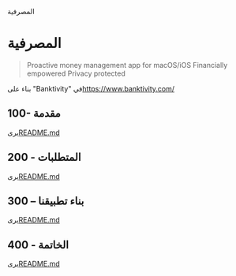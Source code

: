 المصرفية

# المصرفية

> Proactive money management app for macOS/iOS
> Financially empowered
> Privacy protected

بناء على "Banktivity" في<https://www.banktivity.com/>

## 100- مقدمة

يرى[README.md](./100/README.md)

## 200 - المتطلبات

يرى[README.md](./200/README.md)

## 300 – بناء تطبيقنا

يرى[README.md](./300/README.md)

## 400 - الخاتمة

يرى[README.md](./400/README.md)
